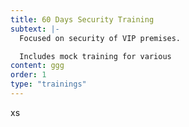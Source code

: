 ```yaml
---
title: 60 Days Security Training
subtext: |-
  Focused on security of VIP premises.

  Includes mock training for various
content: ggg
order: 1
type: "trainings"
---
```

xs
